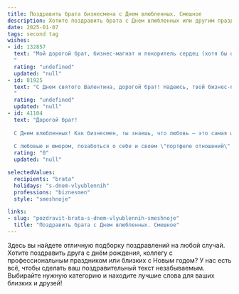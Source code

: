 ```yaml
---
title: Поздравить брата бизнесмена с Днем влюбленных. Смешное
description: Хотите поздравить брата с Днем влюбленных или другим праздником? Наш ИИ создаст незабываемое поздравление, а вы обязательно выделитесь среди других.  
date: 2025-01-07
tags: second tag
wishes:
- id: 132857
  text: "Мой дорогой брат, бизнес-магнат и покоритель сердец (хотя бы одного на сегодня)! С Днём святого Валентина! Надеюсь, твой деловой график настолько плотен, что ты успел только на одно романтическое свидание — иначе как же ты будешь управлять империей?  Пусть твой День влюблённых будет полон любви (и, конечно, прибыли!).
  "
  rating: "undefined"
  updated: "null"
- id: 81925
  text: "С Днем святого Валентина, дорогой брат! Надеюсь, твой бизнес-план на сегодняшний день включает в себя: 1) получение максимум любви, 2) минимум стресса и 3) как минимум одно свидание с удачным финалом.  😉
  "
  rating: "undefined"
  updated: "null"
- id: 41104
  text: "Дорогой брат!
  
  С Днем влюбленных! Как бизнесмен, ты знаешь, что любовь — это самая ценная акция на рынке душ! Пусть твое сердце всегда будет в плюсе, а чувства поднимаются, как на самом успешном инвестиционном тренде. Желаю, чтобы страсть к жизни и любовь были твоими главными \"клиентами\". Не забывай, что лучшая прибыль — это те моменты, когда можно впустить в свой бизнес любимую!
  
  С любовью и юмором, позаботься о себе и своем \"портфеле отношений\"! 🎉💖"
  rating: "0"
  updated: "null"

selectedValues:
  recipients: "brata"
  holidays: "s-dnem-vlyublennih"
  professions: "biznesmen"
  style: "smeshnoje"

links:
- slug: "pozdravit-brata-s-dnem-vlyublennih-smeshnoje"
  title: "Поздравить брата с Днем влюбленных. Смешное"
---
```


Здесь вы найдете отличную подборку поздравлений на любой случай. 
Хотите поздравить друга с днём рождения, коллегу с профессиональным праздником или близких с Новым годом? У нас есть всё, чтобы сделать ваш поздравительный текст незабываемым. Выбирайте нужную категорию и находите лучшие слова для ваших близких и друзей!
